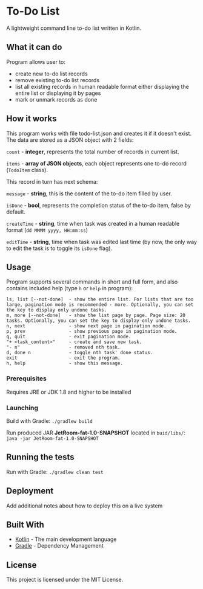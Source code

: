 # To-Do List

A lightweight command line to-do list written in Kotlin.

## What it can do

Program allows user to:

* create new to-do list records
* remove existing to-do list records
* list all existing records in human readable format either displaying the entire list or displaying it by pages
* mark or unmark records as done

## How it works

This program works with file todo-list.json and creates it if it doesn't exist. The data are stored as a JSON object with 2 fields:

`count` - **integer**, represents the total number of records in current list.

`items` - **array of JSON objects**, each object represents one to-do record (`TodoItem` class).

This record in turn has next schema:

`message` - **string**, this is the content of the to-do item filled by user.

`isDone` - **bool**, represents the completion status of the to-do item, false by default.

`createTime` - **string**, time when task was created in a human readable format (`dd MMMM yyyy, HH:mm:ss`)

`editTime` - **string**, time when task was edited last time (by now, the only way to edit the task is to toggle its `isDone` flag).


## Usage

Program supports several commands in short and full form, and also contains included help (type `h` or `help` in program):

```
ls, list [--not-done]  - show the entire list. For lists that are too large, pagination mode is recommended - more. Optionally, you can set the key to display only undone tasks.
m, more [--not-done]   - show the list page by page. Page size: 20 tasks. Optionally, you can set the key to display only undone tasks.
n, next                - show next page in pagination mode.
p, prev                - show previous page in pagination mode.
q, quit                - exit pagination mode.
"+ <task_content>"     - create and save new task.
"- n"                  - removed nth task.
d, done n              - toggle nth task' done status.
exit                   - exit the program.
h, help                - show this message.
```


### Prerequisites

Requires JRE or JDK 1.8 and higher to be installed


### Launching

Build with Gradle:
`./gradlew build`

Run produced JAR **JetRoom-fat-1.0-SNAPSHOT** located in `buid/libs/`:
`java -jar JetRoom-fat-1.0-SNAPSHOT`


## Running the tests

Run with Gradle:
`./gradlew clean test`


## Deployment

Add additional notes about how to deploy this on a live system


## Built With

* [Kotlin](https://kotlinlang.org/) - The main development language
* [Gradle](https://gradle.org/) - Dependency Management


## License

This project is licensed under the MIT License.
